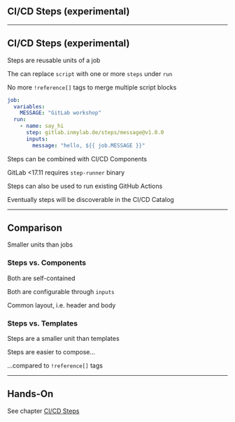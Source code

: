 <!-- .slide: id="gitlab_steps" class="vertical-center" -->

<i class="fa-duotone fa-stairs fa-8x" style="float: right; color: grey;"></i>

## CI/CD Steps (experimental)

---

## CI/CD Steps (experimental)

Steps are reusable units of a job [](https://docs.gitlab.com/ee/ci/steps/)

The can replace `script` with one or more `steps` under `run` [](https://docs.gitlab.com/ee/ci/yaml/#run)

No more `!reference[]` tags [](https://docs.gitlab.com/ee/ci/yaml/yaml_optimization.html#reference-tags) to merge multiple script blocks

```yaml
job:
  variables:
    MESSAGE: "GitLab workshop"
  run:
    - name: say_hi
      step: gitlab.inmylab.de/steps/message@v1.0.0
      inputs:
        message: "hello, ${{ job.MESSAGE }}"
```

Steps can be combined with CI/CD Components [<i class="fa-solid fa-arrow-right-to-bracket"></i>](#/gitlab_components)

GitLab <17.11 requires `step-runner` binary [](https://gitlab.com/gitlab-org/step-runner)

Steps can also be used to run existing GitHub Actions [](https://docs.gitlab.com/ee/ci/steps/#run-a-github-action)

Eventually steps will be discoverable in the CI/CD Catalog [](https://gitlab.com/gitlab-org/gitlab/-/issues/425891)

---

## Comparison

Smaller units than jobs

### Steps vs. Components

Both are self-contained

Both are configurable through `inputs`

Common layout, i.e. header and body

### Steps vs. Templates

Steps are a smaller unit than templates

Steps are easier to compose...

...compared to `!reference[]` tags

---

## Hands-On

See chapter [CI/CD Steps](/hands-on/2025-05-14/310_steps/exercise/)
